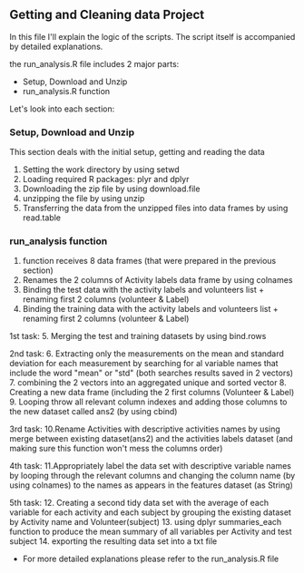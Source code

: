 ## Getting and Cleaning data Project

In this file I'll explain the logic of the scripts. The script itself is accompanied by detailed explanations.

the run_analysis.R file includes 2 major parts:
* Setup, Download and Unzip
* run_analysis.R function

Let's look into each section:


### Setup, Download and Unzip

This section deals with the initial setup, getting and reading the data

1. Setting the work directory by using setwd
2. Loading required R packages: plyr and dplyr
3. Downloading the zip file by using download.file
4. unzipping the file by using unzip
5. Transferring the data from the unzipped files into data frames by using read.table

### run_analysis function

1. function receives 8 data frames (that were prepared in the previous section)
2. Renames the 2 columns of Activity labels data frame by using colnames
3. Binding the test data with the activity labels and volunteers list + renaming first 2 columns (volunteer & Label)
4. Binding the training data with the activity labels and volunteers list + renaming first 2 columns (volunteer & Label)

1st task: 
5. Merging the test and training datasets by using bind.rows

2nd task:
6. Extracting only the measurements on the mean and standard deviation for each measurement by searching for al variable names that include the word "mean" or "std" (both searches results saved in 2 vectors)
7. combining the 2 vectors into an aggregated unique and sorted vector
8. Creating a new data frame (including the 2 first columns (Volunteer & Label) 
9. Looping throw all relevant column indexes and adding those columns to the new dataset called ans2 (by using cbind)

3rd task:
10.Rename Activities with descriptive activities names by using merge between existing dataset(ans2) and the activities labels dataset (and making sure this function won't mess the columns order)

4th task:
11.Appropriately label the data set with descriptive variable names by looping through the relevant columns and changing the column name (by using colnames) to the names as appears in the features dataset (as String)

5th task:
12. Creating a second tidy data set with the average of each variable for each activity and each subject by grouping the existing dataset by Activity name and Volunteer(subject)
13. using dplyr summaries_each  function to produce the mean summary of all variables per Activity and test subject
14. exporting the resulting data set into a txt file

* For more detailed explanations please refer to the run_analysis.R file